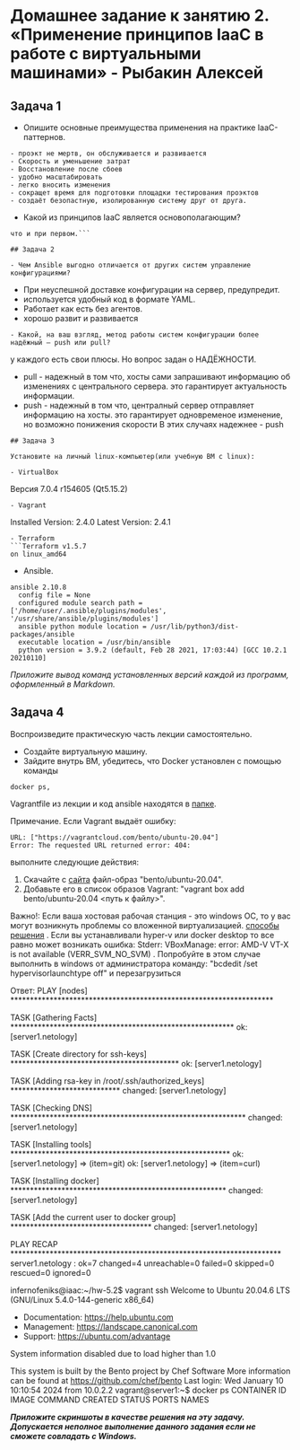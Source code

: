 # Домашнее задание к занятию 2. «Применение принципов IaaC в работе с виртуальными машинами» - Рыбакин Алексей

## Задача 1

- Опишите основные преимущества применения на практике IaaC-паттернов.
```
- проэкт не мертв, он обслуживается и развивается
- Скорость и уменьшение затрат
- Восстановление после сбоев
- удобно масштабировать
- легко вносить изменения
- сокращет время для подготовки площадки тестирования проэктов
- создаёт безопастную, изолированную систему друг от друга.
```

- Какой из принципов IaaC является основополагающим?

```Идемпотентность - свойство объекта или операции при повторном применении операции к объекту давать тот же результат,
что и при первом.```

## Задача 2

- Чем Ansible выгодно отличается от других систем управление конфигурациями?
```
- При неуспешной доставке конфигурации на сервер, предупредит.
- используется удобный код в формате YAML.
- Работает как есть без агентов.
- хорошо развит и развивается
```
- Какой, на ваш взгляд, метод работы систем конфигурации более надёжный — push или pull?
```
у каждого есть свои плюсы. Но вопрос задан о НАДЁЖНОСТИ.
- pull - надежный в том что, хосты сами запрашивают информацию об изменениях с центрального сервера. это гарантирует актуальность информации.
- push - надежный в том что, централный сервер отправляет информацию на хосты. это гарантирует одновременое изменение, но возможно понижения скорости
В этих случаях надежнее - push
```
## Задача 3

Установите на личный linux-компьютер(или учебную ВМ с linux):

- VirtualBox
```
Версия 7.0.4 r154605 (Qt5.15.2)
```
- Vagrant
```
Installed Version: 2.4.0
Latest Version: 2.4.1
```
- Terraform
```Terraform v1.5.7
on linux_amd64
```
- Ansible.
```
ansible 2.10.8
  config file = None
  configured module search path = ['/home/user/.ansible/plugins/modules', '/usr/share/ansible/plugins/modules']
  ansible python module location = /usr/lib/python3/dist-packages/ansible
  executable location = /usr/bin/ansible
  python version = 3.9.2 (default, Feb 28 2021, 17:03:44) [GCC 10.2.1 20210110]

```
*Приложите вывод команд установленных версий каждой из программ, оформленный в Markdown.*

## Задача 4 

Воспроизведите практическую часть лекции самостоятельно.

- Создайте виртуальную машину.
- Зайдите внутрь ВМ, убедитесь, что Docker установлен с помощью команды
```
docker ps,
```
Vagrantfile из лекции и код ansible находятся в [папке](https://github.com/netology-code/virt-homeworks/tree/virt-11/05-virt-02-iaac/src).

Примечание. Если Vagrant выдаёт ошибку:
```
URL: ["https://vagrantcloud.com/bento/ubuntu-20.04"]     
Error: The requested URL returned error: 404:
```

выполните следующие действия:

1. Скачайте с [сайта](https://app.vagrantup.com/bento/boxes/ubuntu-20.04) файл-образ "bento/ubuntu-20.04".
2. Добавьте его в список образов Vagrant: "vagrant box add bento/ubuntu-20.04 <путь к файлу>".

Важно!: Если ваша хостовая рабочая станция - это windows ОС, то у вас могут возникнуть проблемы со вложенной виртуализацией.  [способы решения](https://www.comss.ru/page.php?id=7726)  . Если вы устанавливали hyper-v или docker desktop то  все равно может возникать ошибка: Stderr: VBoxManage: error: AMD-V 
VT-X is not available (VERR_SVM_NO_SVM) . Попробуйте в этом случае выполнить в windows от администратора команду: "bcdedit /set hypervisorlaunchtype off" и перезагрузиться

Ответ:
PLAY [nodes] *******************************************************************

TASK [Gathering Facts] *********************************************************
ok: [server1.netology]

TASK [Create directory for ssh-keys] *******************************************
ok: [server1.netology]

TASK [Adding rsa-key in /root/.ssh/authorized_keys] ****************************
changed: [server1.netology]

TASK [Checking DNS] ************************************************************
changed: [server1.netology]

TASK [Installing tools] ********************************************************
ok: [server1.netology] => (item=git)
ok: [server1.netology] => (item=curl)

TASK [Installing docker] *******************************************************
changed: [server1.netology]

TASK [Add the current user to docker group] ************************************
changed: [server1.netology]

PLAY RECAP *********************************************************************
server1.netology           : ok=7    changed=4    unreachable=0    failed=0    skipped=0    rescued=0    ignored=0

infernofeniks@iaac:~/hw-5.2$ vagrant ssh
Welcome to Ubuntu 20.04.6 LTS (GNU/Linux 5.4.0-144-generic x86_64)

 * Documentation:  https://help.ubuntu.com
 * Management:     https://landscape.canonical.com
 * Support:        https://ubuntu.com/advantage

 System information disabled due to load higher than 1.0


This system is built by the Bento project by Chef Software
More information can be found at https://github.com/chef/bento
Last login: Wed January 10 10:10:54 2024 from 10.0.2.2
vagrant@server1:~$ docker ps
CONTAINER ID   IMAGE     COMMAND   CREATED   STATUS    PORTS     NAMES


***Приложите скриншоты в качестве решения на эту задачу. Допускается неполное выполнение данного задания если не сможете совладать с Windows.*** 

